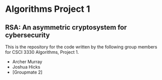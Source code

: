 # Algorithms Project 1

## RSA: An asymmetric cryptosystem for cybersecurity

This is the repository for the code written by the following group members for CSCI 3330 Algorithms, Project 1.

- Archer Murray
- Joshua Hicks
- [Groupmate 2]
